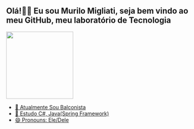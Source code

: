 ## Olá!👋👋 Eu sou Murilo Migliati, seja bem vindo ao meu GitHub, meu laboratório de Tecnologia 

<div>
  <a href="https://github.com/Murilo-Migliati">
  <img height="180cm" src="https://github-readme-stats.vercel.app/api?username=Murilo-Migliati&show_icons=true&theme=tokyonight"/>
  
</div>



- 🔭 Atualmente Sou Balconista
- 🌱 Estudo C#, Java(Spring Framework)
- 😄 Pronouns: Ele/Dele
